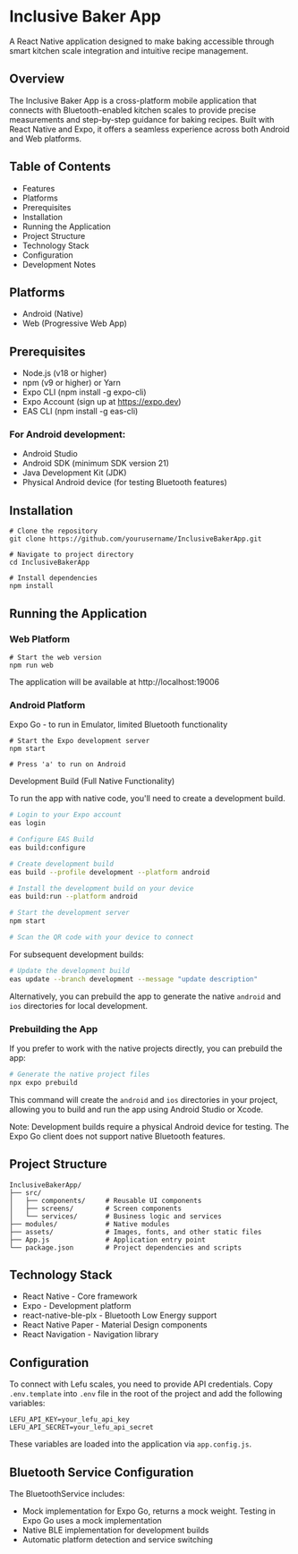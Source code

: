 # Inclusive Baker App
A React Native application designed to make baking accessible through smart kitchen scale integration and intuitive recipe management.

## Overview
The Inclusive Baker App is a cross-platform mobile application that connects with Bluetooth-enabled kitchen scales to provide precise measurements and step-by-step guidance for baking recipes. Built with React Native and Expo, it offers a seamless experience across both Android and Web platforms.

## Table of Contents

- Features
- Platforms
- Prerequisites
- Installation
- Running the Application
- Project Structure
- Technology Stack
- Configuration
- Development Notes



## Platforms
- Android (Native)
- Web (Progressive Web App)

## Prerequisites

- Node.js (v18 or higher)
- npm (v9 or higher) or Yarn
- Expo CLI (npm install -g expo-cli)
- Expo Account (sign up at https://expo.dev)
- EAS CLI (npm install -g eas-cli)

### For Android development:
- Android Studio
- Android SDK (minimum SDK version 21)
- Java Development Kit (JDK)
- Physical Android device (for testing Bluetooth features)

## Installation

```
# Clone the repository
git clone https://github.com/yourusername/InclusiveBakerApp.git

# Navigate to project directory
cd InclusiveBakerApp

# Install dependencies
npm install
```

## Running the Application

### Web Platform

```
# Start the web version
npm run web
```

The application will be available at http://localhost:19006

### Android Platform

Expo Go - to run in Emulator, limited Bluetooth functionality

```
# Start the Expo development server
npm start

# Press 'a' to run on Android
```

Development Build (Full Native Functionality)

To run the app with native code, you'll need to create a development build.

```bash
# Login to your Expo account
eas login

# Configure EAS Build
eas build:configure

# Create development build
eas build --profile development --platform android

# Install the development build on your device
eas build:run --platform android

# Start the development server
npm start

# Scan the QR code with your device to connect
```

For subsequent development builds:
```bash
# Update the development build
eas update --branch development --message "update description"
```

Alternatively, you can prebuild the app to generate the native `android` and `ios` directories for local development.

### Prebuilding the App

If you prefer to work with the native projects directly, you can prebuild the app:

```bash
# Generate the native project files
npx expo prebuild
```

This command will create the `android` and `ios` directories in your project, allowing you to build and run the app using Android Studio or Xcode.

Note: Development builds require a physical Android device for testing. The Expo Go client does not support native Bluetooth features.


## Project Structure

```
InclusiveBakerApp/
├── src/
│   ├── components/     # Reusable UI components
│   ├── screens/        # Screen components
│   └── services/       # Business logic and services
├── modules/            # Native modules
├── assets/             # Images, fonts, and other static files
├── App.js              # Application entry point
└── package.json        # Project dependencies and scripts
```

## Technology Stack
- React Native - Core framework
- Expo - Development platform
- react-native-ble-plx - Bluetooth Low Energy support
- React Native Paper - Material Design components
- React Navigation - Navigation library

## Configuration

To connect with Lefu scales, you need to provide API credentials. Copy `.env.template` into `.env` file in the root of the project and add the following variables:

```
LEFU_API_KEY=your_lefu_api_key
LEFU_API_SECRET=your_lefu_api_secret
```

These variables are loaded into the application via `app.config.js`.

## Bluetooth Service Configuration
The BluetoothService includes:

- Mock implementation for Expo Go, returns a mock weight. Testing in Expo Go uses a mock implementation
- Native BLE implementation for development builds
- Automatic platform detection and service switching
